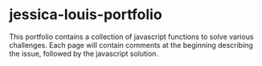 # jessica-louis-portfolio

This portfolio contains a collection of javascript functions to solve various challenges. Each page will contain comments at the beginning describing the issue, followed by the javascript solution. 